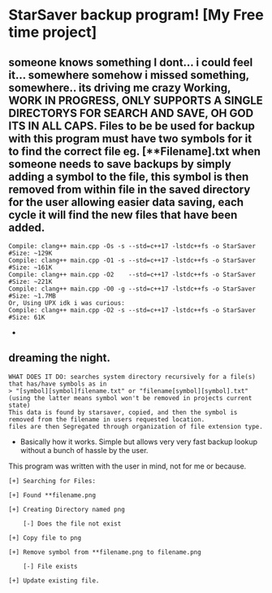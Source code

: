 # StarSaver backup program! [My Free time project]
someone knows something I dont... i could feel it... somewhere somehow i missed something, somewhere.. its driving me crazy
Working, WORK IN PROGRESS, ONLY SUPPORTS A SINGLE DIRECTORYS FOR SEARCH AND SAVE, OH GOD ITS IN ALL CAPS. 
Files to be be used for backup with this program must have two symbols for it to find the correct file eg. [**Filename].txt
when someone needs to save backups by simply adding a symbol to the file, this symbol is then removed from within file in the saved directory
for the user allowing easier data saving, each cycle it will find the new files that have been added. 
-
    Compile: clang++ main.cpp -Os -s --std=c++17 -lstdc++fs -o StarSaver          #Size: ~129K
    Compile: clang++ main.cpp -O1 -s --std=c++17 -lstdc++fs -o StarSaver          #Size: ~161K
    Compile: clang++ main.cpp -O2    --std=c++17 -lstdc++fs -o StarSaver          #Size: ~221K
    Compile: clang++ main.cpp -O0 -g --std=c++17 -lstdc++fs -o StarSaver          #Size: ~1.7MB
    Or, Using UPX idk i was curious:
    Compile: clang++ main.cpp -O2 -s --std=c++17 -lstdc++fs -o StarSaver          #Size: 61K

-
dreaming the night. 
- 
    WHAT DOES IT DO: searches system directory recursively for a file(s) that has/have symbols as in
    > "[symbol][symbol]filename.txt" or "filename[symbol][symbol].txt" 
    (using the latter means symbol won't be removed in projects current state)
    This data is found by starsaver, copied, and then the symbol is removed from the filename in users requested location. 
    files are then Segregated through organization of file extension type. 
 -   
     Basically how it works. Simple but allows very very fast backup lookup without a bunch of hassle by the user. 
     
This program was written with the user in mind, not for me or because.

    [+] Searching for Files:
    
    [+] Found **filename.png
    
    [+] Creating Directory named png
    
        [-] Does the file not exist
    
    [+] Copy file to png
    
    [+] Remove symbol from **filename.png to filename.png 
    
        [-] File exists
    
    [+] Update existing file.
